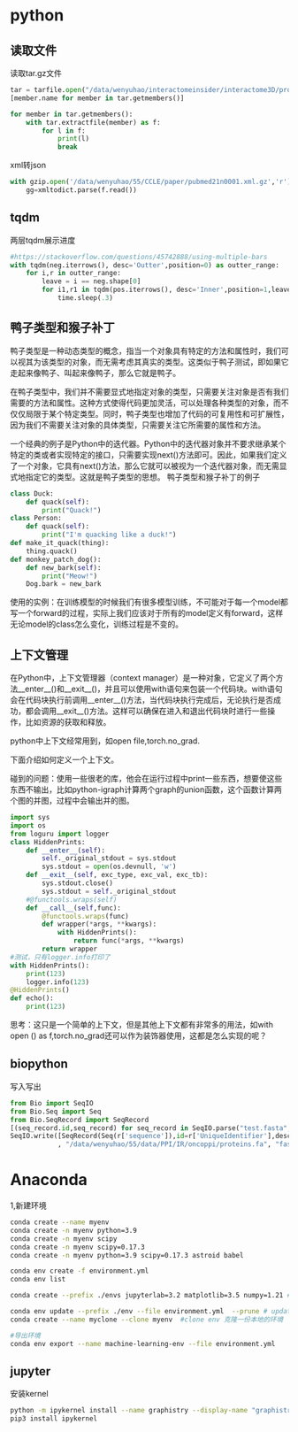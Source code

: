 <!--
 * @Description: 
 * @version: 
 * @Author: wenyuhao
 * @Date: 2023-02-12 11:11:27
 * @LastEditors: wenyuhao
 * @LastEditTime: 2023-02-12 22:02:38
-->
# python

## 读取文件

读取tar.gz文件
```python
tar = tarfile.open("/data/wenyuhao/interactomeinsider/interactome3D/proteins_327.tgz","r:gz")
[member.name for member in tar.getmembers()]

for member in tar.getmembers():
    with tar.extractfile(member) as f:
        for l in f:
            print(l)
            break
```

xml转json
```python
with gzip.open('/data/wenyuhao/55/CCLE/paper/pubmed21n0001.xml.gz','r') as f:
    gg=xmltodict.parse(f.read())
```

## tqdm
两层tqdm展示进度
```python
#https://stackoverflow.com/questions/45742888/using-multiple-bars
with tqdm(neg.iterrows(), desc='Outter',position=0) as outter_range:
    for i,r in outter_range:
        leave = i == neg.shape[0]
        for i1,r1 in tqdm(pos.iterrows(), desc='Inner',position=1,leave=leave):
            time.sleep(.3)
```
## 鸭子类型和猴子补丁
鸭子类型是一种动态类型的概念，指当一个对象具有特定的方法和属性时，我们可以视其为该类型的对象，而无需考虑其真实的类型。这类似于鸭子测试，即如果它走起来像鸭子、叫起来像鸭子，那么它就是鸭子。

在鸭子类型中，我们并不需要显式地指定对象的类型，只需要关注对象是否有我们需要的方法和属性。这种方式使得代码更加灵活，可以处理各种类型的对象，而不仅仅局限于某个特定类型。同时，鸭子类型也增加了代码的可复用性和可扩展性，因为我们不需要关注对象的具体类型，只需要关注它所需要的属性和方法。

一个经典的例子是Python中的迭代器。Python中的迭代器对象并不要求继承某个特定的类或者实现特定的接口，只需要实现next()方法即可。因此，如果我们定义了一个对象，它具有next()方法，那么它就可以被视为一个迭代器对象，而无需显式地指定它的类型。这就是鸭子类型的思想。
鸭子类型和猴子补丁的例子
```python
class Duck:
    def quack(self):
        print("Quack!")
class Person:
    def quack(self):
        print("I'm quacking like a duck!")
def make_it_quack(thing):
    thing.quack()
def monkey_patch_dog():
    def new_bark(self):
        print("Meow!")
    Dog.bark = new_bark
```
使用的实例：在训练模型的时候我们有很多模型训练，不可能对于每一个model都写一个forward的过程，实际上我们应该对于所有的model定义有forward，这样无论model的class怎么变化，训练过程是不变的。

## 上下文管理
在Python中，上下文管理器（context manager）是一种对象，它定义了两个方法__enter__()和__exit__()，并且可以使用with语句来包装一个代码块。with语句会在代码块执行前调用__enter__()方法，当代码块执行完成后，无论执行是否成功，都会调用__exit__()方法。这样可以确保在进入和退出代码块时进行一些操作，比如资源的获取和释放。

python中上下文经常用到，如open file,torch.no_grad.

下面介绍如何定义一个上下文。

碰到的问题：使用一些很老的库，他会在运行过程中print一些东西，想要使这些东西不输出，比如python-igraph计算两个graph的union函数，这个函数计算两个图的并图，过程中会输出并的图。
```python
import sys
import os
from loguru import logger
class HiddenPrints:
	def __enter__(self):
		self._original_stdout = sys.stdout
		sys.stdout = open(os.devnull, 'w')
	def __exit__(self, exc_type, exc_val, exc_tb):
		sys.stdout.close()
		sys.stdout = self._original_stdout
	#@functools.wraps(self)
	def __call__(self,func):
		@functools.wraps(func)
		def wrapper(*args, **kwargs):
			with HiddenPrints():
				return func(*args, **kwargs)
		return wrapper
#测试，只有logger.info打印了
with HiddenPrints():
	print(123)
	logger.info(123)
@HiddenPrints()
def echo():
    print(123)
```
思考：这只是一个简单的上下文，但是其他上下文都有非常多的用法，如with open () as f,torch.no_grad还可以作为装饰器使用，这都是怎么实现的呢？

## biopython
写入写出
```python
from Bio import SeqIO
from Bio.Seq import Seq
from Bio.SeqRecord import SeqRecord
[(seq_record.id,seq_record) for seq_record in SeqIO.parse("test.fasta", "fasta")]
SeqIO.write([SeqRecord(Seq(r['sequence']),id=r['UniqueIdentifier'],description=r['ProteinName'],name=r['EntryName']) for i,r in oncoP.iterrows()]
            , "/data/wenyuhao/55/data/PPI/IR/oncoppi/proteins.fa", "fasta")
```

# Anaconda
1,新建环境
```sh
conda create --name myenv
conda create -n myenv python=3.9
conda create -n myenv scipy
conda create -n myenv scipy=0.17.3
conda create -n myenv python=3.9 scipy=0.17.3 astroid babel

conda env create -f environment.yml
conda env list

conda create --prefix ./envs jupyterlab=3.2 matplotlib=3.5 numpy=1.21 #在本地创建conda的环境

conda env update --prefix ./env --file environment.yml  --prune # update
conda create --name myclone --clone myenv  #clone env 克隆一份本地的环境

#导出环境
conda env export --name machine-learning-env --file environment.yml
```

## jupyter
安装kernel
```sh
python -m ipykernel install --name graphistry --display-name "graphistry" --user
pip3 install ipykernel

```
